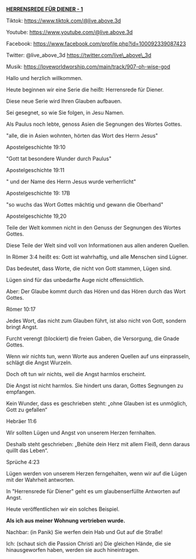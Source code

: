 **<u>HERRENSREDE FÜR DIENER - 1</u>**

Tiktok:
[<u>https://www.tiktok.com/@live.above.3d</u>](https://www.tiktok.com/@live.above.3d)

Youtube:
[<u>https://www.youtube.com/@live.above.3d</u>](https://www.youtube.com/@live.above.3d)

Facebook:
[<u>https://www.facebook.com/profile.php?id=100092339087423</u>](https://www.facebook.com/profile.php?id=100092339087423)

Twitter: @live\_above\_3d
[<u>https://twitter.com/live\_above\_3d</u>](https://twitter.com/live_above_3d)

Musik: <https://loveworldworship.com/main/track/907-oh-wise-god>

Hallo und herzlich willkommen.

Heute beginnen wir eine Serie die heißt: Herrensrede für Diener.

Diese neue Serie wird Ihren Glauben aufbauen.

Sei gesegnet, so wie Sie folgen, in Jesu Namen.

Als Paulus noch lebte, genoss Asien die Segnungen des Wortes Gottes.

"alle, die in Asien wohnten, hörten das Wort des Herrn Jesus"

Apostelgeschichte 19:10

"Gott tat besondere Wunder durch Paulus"

Apostelgeschichte 19:11

" und der Name des Herrn Jesus wurde verherrlicht"

Apostelgeschichte 19: 17B

"so wuchs das Wort Gottes mächtig und gewann die Oberhand"

Apostelgeschichte 19,20

Teile der Welt kommen nicht in den Genuss der Segnungen des Wortes
Gottes.

Diese Teile der Welt sind voll von Informationen aus allen anderen
Quellen.

In Römer 3:4 heißt es: Gott ist wahrhaftig, und alle Menschen sind
Lügner.

Das bedeutet, dass Worte, die nicht von Gott stammen, Lügen sind.

Lügen sind für das unbedarfte Auge nicht offensichtlich.

Aber: Der Glaube kommt durch das Hören und das Hören durch das Wort
Gottes.

Römer 10:17

Jedes Wort, das nicht zum Glauben führt, ist also nicht von Gott,
sondern bringt Angst.

Furcht verengt (blockiert) die freien Gaben, die Versorgung, die Gnade
Gottes.

Wenn wir nichts tun, wenn Worte aus anderen Quellen auf uns einprasseln,
schlägt die Angst Wurzeln.

Doch oft tun wir nichts, weil die Angst harmlos erscheint.

Die Angst ist nicht harmlos. Sie hindert uns daran, Gottes Segnungen zu
empfangen.

Kein Wunder, dass es geschrieben steht: „ohne Glauben ist es unmöglich,
Gott zu gefallen“

Hebräer 11:6

Wir sollten Lügen und Angst von unserem Herzen fernhalten.

Deshalb steht geschrieben: „Behüte dein Herz mit allem Fleiß, denn
daraus quillt das Leben“.

Sprüche 4:23

Lügen werden von unserem Herzen ferngehalten, wenn wir auf die Lügen mit
der Wahrheit antworten.

In "Herrensrede für Diener" geht es um glaubenserfüllte Antworten auf
Angst.

Heute veröffentlichen wir ein solches Beispiel.

**Als ich aus meiner Wohnung vertrieben wurde.**

Nachbar: (in Panik) Sie werfen dein Hab und Gut auf die Straße!

Ich: (schaut sich die Passion Christi an) Die gleichen Hände, die sie
hinausgeworfen haben, werden sie auch hineintragen.

